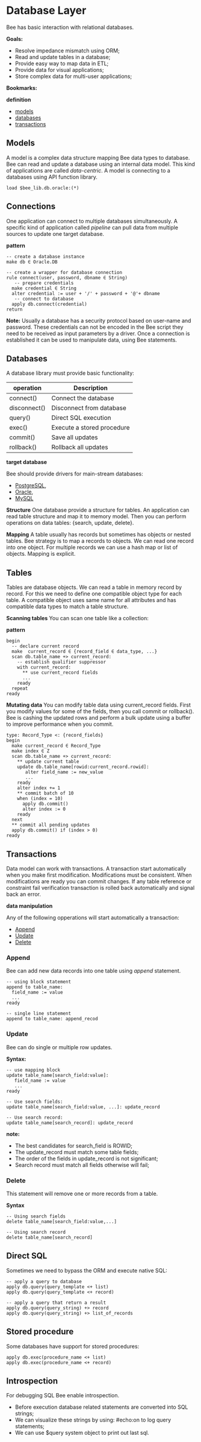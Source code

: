 # Database Layer

Bee has basic interaction with relational databases. 

**Goals:**

* Resolve impedance mismatch using ORM;
* Read and update tables in a database;
* Provide easy way to map data in ETL;
* Provide data for visual applications;
* Store complex data for multi-user applications;

**Bookmarks:**

**definition**
* [models](#models)
* [databases](#databases) 
* [transactions](#transactions)

## Models

A model is a complex data structure mapping Bee data types to database. Bee can read and update a database using an internal data model. This kind of applications are called _data-centric_. A model is connecting to a databases using API function library.

```
load $bee_lib.db.oracle:(*)
```

## Connections

One application can connect to multiple databases simultaneously. A specific kind of application called _pipeline_ can pull data from multiple sources to update one target database. 

**pattern**
```
-- create a database instance
make db ∈ Oracle.DB

-- create a wrapper for database connection
rule connect(user, password, dbname ∈ String)
   -- prepare credentials
  make credential ∈ String 
  alter credential := user + '/' + password + '@'+ dbname
   -- connect to database
  apply db.connect(credential) 
return
```

**Note:**
Usually a database has a security protocol based on user-name and password. These credentials can not be encoded in the Bee script they need to be received as input parameters by a driver. Once a connection is established it can be used to manipulate data, using Bee statements.

## Databases

A database library must provide basic functionality:

| operation    | Description
|--------------|------------------------------
| connect()    | Connect the database
| disconnect() | Disconnect from database
| query()      | Direct SQL execution
| exec()       | Execute a stored procedure
| commit()     | Save all updates
| rollback()   | Rollback all updates

**target database**

Bee should provide drivers for main-stream databases:

* [PostgreSQL](http://www.postgresql.org/), 
* [Oracle](http://www.oracle.com/), 
* [MySQL](https://www.mysql.com/)

**Structure**
One database provide a structure for tables. An application can read table structure and map it to memory model. Then you can perform operations on data tables: {search, update, delete}. 

**Mapping**
A table usually has records but sometimes has objects or nested tables. Bee strategy is to map a records to objects. We can read one record into one object. For multiple records we can use a hash map or list of objects. Mapping is explicit. 

## Tables
Tables are database objects. We can read a table in memory record by record. For this we need to define one compatible object type for each table. A compatible object uses same name for all attributes and has compatible data types to match a table structure.

**Scanning tables**
You can scan one table like a collection:

**pattern**
```
begin
  -- declare current record
  make  current_record ∈ {record_field ∈ data_type, ...}  
  scan db.table_name +> current_record:
    -- establish qualifier suppressor 
    with current_record:
      ** use current_record fields
      ... 
    ready 
  repeat 
ready
```

**Mutating data**
You can modify table data using current_record fields. First you modify values for some of the fields, then you call commit or rollback(). Bee is cashing the updated rows and perform a bulk update using a buffer to improve performance when you commit.

```
type: Record_Type <: {record_fields}
begin
  make current_record ∈ Record_Type
  make index ∈ Z
  scan db.table_name +> current_record:
    ** update current table
    update db.table_name[rowid:current_record.rowid]:
       alter field_name := new_value
       ...
    ready
    alter index += 1
    ** commit batch of 10
    when (index = 10)
      apply db.commit()
      alter index := 0
    ready
  next
  ** commit all pending updates
  apply db.commit() if (index > 0)
ready  

```

## Transactions
Data model can work with transactions. A transaction start automatically when you make first modification. Modifications must be consistent. When modifications are ready you can commit changes. If any table reference or constraint fail verification transaction is rolled back automatically and signal back an error.

**data manipulation**

Any of the following opperations will start automatically a transaction:

* [Append](#Append)
* [Update](#Update)
* [Delete](#Delete)

### Append

Bee can add new data records into one table using _append_ statement.

```
-- using block statement
append to table_name:
  field_name := value
  ...
ready  

-- single line statement
append to table_name: append_recod
```

### Update

Bee can do single or multiple row updates.

**Syntax:**

```
-- use mapping block
update table_name[search_field:value]: 
   field_name := value
   ...
ready   

-- Use search fields: 
update table_name[search_field:value, ...]: update_record

-- Use search record:
update table_name[search_record]: update_record
```


**note:** 
* The best candidates for search_field is ROWID;
* The update_record must match some table fields;
* The order of the fields in update_record is not significant;
* Search record must match all fields otherwise will fail;

### Delete

This statement will remove one or more records from a table. 

**Syntax**

```
-- Using search fields
delete table_name[search_field:value,...]

-- Using search record
delete table_name[search_record]
```

## Direct SQL

Sometimes we need to bypass the ORM and execute native SQL:

```
-- apply a query to database
apply db.query(query_template <+ list)
apply db.query(query_template <+ record)

-- apply a query that return a result
apply db.query(query_string) +> record
apply db.query(query_string) +> list_of_records

```

## Stored procedure

Some databases have support for stored procedures:

```
apply db.exec(procedure_name <+ list) 
apply db.exec(procedure_name <+ record) 
```

## Introspection

For debugging SQL Bee enable introspection. 

* Before execution database related statements are converted into SQL strings; 
* We can visualize these strings by using: #echo:on to log query statements; 
* We can use $query system object to print out last sql. 
